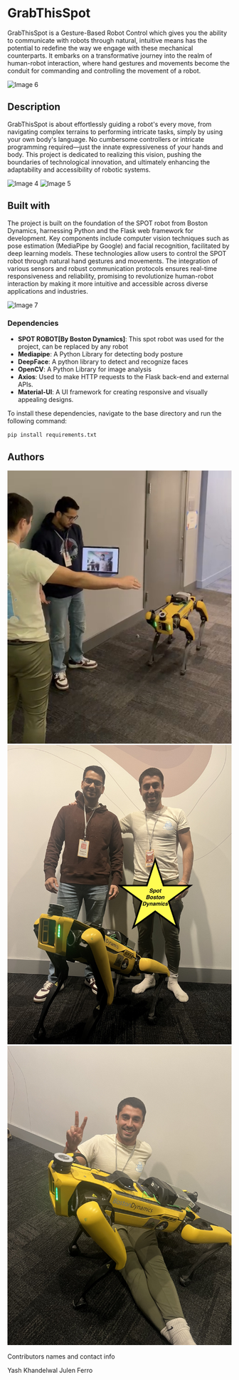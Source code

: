 # GrabThisSpot

GrabThisSpot is a Gesture-Based Robot Control which gives you the ability to communicate with robots through natural, intuitive means has the potential to redefine the way we engage with these mechanical counterparts. It embarks on a transformative journey into the realm of human-robot interaction, where hand gestures and movements become the conduit for commanding and controlling the movement of a robot. 

![Image 6](https://github.com/ferriitoo/CalHack-Spot/blob/main/pics/3.png)



## Description

GrabThisSpot is about effortlessly guiding a robot's every move, from navigating complex terrains to performing intricate tasks, simply by using your own body's language. No cumbersome controllers or intricate programming required—just the innate expressiveness of your hands and body. This project is dedicated to realizing this vision, pushing the boundaries of technological innovation, and ultimately enhancing the adaptability and accessibility of robotic systems.

![Image 4](https://github.com/ferriitoo/CalHack-Spot/blob/main/pics/1.png)
![Image 5](https://github.com/ferriitoo/CalHack-Spot/blob/main/pics/2.png)


## Built with

The project is built on the foundation of the SPOT robot from Boston Dynamics, harnessing Python and the Flask web framework for development. Key components include computer vision techniques such as pose estimation (MediaPipe by Google) and facial recognition, facilitated by deep learning models. These technologies allow users to control the SPOT robot through natural hand gestures and movements. The integration of various sensors and robust communication protocols ensures real-time responsiveness and reliability, promising to revolutionize human-robot interaction by making it more intuitive and accessible across diverse applications and industries.

![Image 7](https://github.com/ferriitoo/CalHack-Spot/blob/main/pics/4.png)

### Dependencies

- **SPOT ROBOT[By Boston Dynamics]**: This spot robot was used for the project, can be replaced by any robot
- **Mediapipe**: A Python Library for detecting body posture
- **DeepFace**: A python library to detect and recognize faces 
- **OpenCV**: A Python Library for image analysis
- **Axios**: Used to make HTTP requests to the Flask back-end and external APIs.
- **Material-UI**: A UI framework for creating responsive and visually appealing designs.

To install these dependencies, navigate to the base directory and run the following command:

```bash
pip install requirements.txt
```

## Authors

![Image 1](https://github.com/ferriitoo/CalHack-Spot/blob/main/pics/IMG-4250.jpg)
![Image 2](https://github.com/ferriitoo/CalHack-Spot/blob/main/pics/IMG-4257.jpg)
![Image 3](https://github.com/ferriitoo/CalHack-Spot/blob/main/pics/IMG-4261.jpg)

Contributors names and contact info

Yash Khandelwal
Julen Ferro
